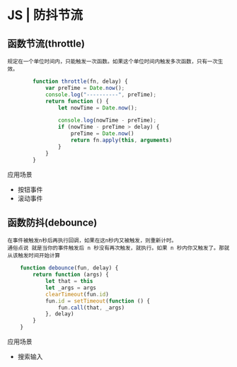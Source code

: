 

# JS | 防抖节流

## 函数节流(throttle)

    规定在一个单位时间内，只能触发一次函数。如果这个单位时间内触发多次函数，只有一次生效。

```javaScript
        function throttle(fn, delay) {
            var preTime = Date.now();
            console.log("----------", preTime);
            return function () {
                let nowTime = Date.now();

                console.log(nowTime - preTime);
                if (nowTime - preTime > delay) {
                    preTime = Date.now()
                    return fn.apply(this, arguments)
                }
            }
        }
```
应用场景

- 按钮事件 
- 滚动事件
## 函数防抖(debounce)

    在事件被触发n秒后再执行回调，如果在这n秒内又被触发，则重新计时。
    通俗点说 就是当你的事件触发后 n 秒没有再次触发，就执行。如果 n 秒内你又触发了。那就从该触发时间开始计算

```javascript
    function debounce(fun, delay) {
        return function (args) {
            let that = this
            let _args = args
            clearTimeout(fun.id)
            fun.id = setTimeout(function () {
                fun.call(that, _args)
            }, delay)
        }
    }

```

应用场景

- 搜索输入